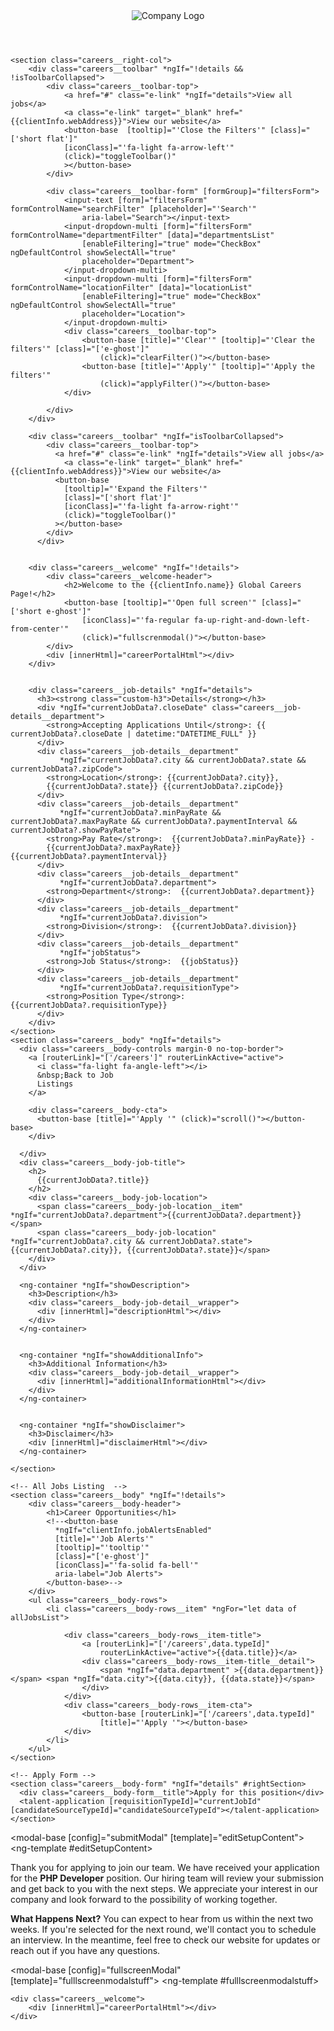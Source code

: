 <main class="careers {{ gridTemplateClass }}">
    <header class="careers__header">
        <div class="careers__header-logo">
            <img src={{clientInfo.logoUrl}} alt="Company Logo">
        </div>
    </header>
     
    <section class="careers__right-col">
        <div class="careers__toolbar" *ngIf="!details && !isToolbarCollapsed">
            <div class="careers__toolbar-top">
                <a href="#" class="e-link" *ngIf="details">View all jobs</a>
                <a class="e-link" target="_blank" href="{{clientInfo.webAddress}}">View our website</a>
                <button-base  [tooltip]="'Close the Filters'" [class]="['short flat']"
                [iconClass]="'fa-light fa-arrow-left'"
                (click)="toggleToolbar()"
                ></button-base>
            </div>
           
            <div class="careers__toolbar-form" [formGroup]="filtersForm">
                <input-text [form]="filtersForm" formControlName="searchFilter" [placeholder]="'Search'"
                    aria-label="Search"></input-text>
                <input-dropdown-multi [form]="filtersForm" formControlName="departmentFilter" [data]="departmentsList"
                    [enableFiltering]="true" mode="CheckBox" ngDefaultControl showSelectAll="true"
                    placeholder="Department">
                </input-dropdown-multi>
                <input-dropdown-multi [form]="filtersForm" formControlName="locationFilter" [data]="locationList"
                    [enableFiltering]="true" mode="CheckBox" ngDefaultControl showSelectAll="true"
                    placeholder="Location">
                </input-dropdown-multi>
                <div class="careers__toolbar-top">
                    <button-base [title]="'Clear'" [tooltip]="'Clear the filters'" [class]="['e-ghost']"
                        (click)="clearFilter()"></button-base>
                    <button-base [title]="'Apply'" [tooltip]="'Apply the filters'"
                        (click)="applyFilter()"></button-base>
                </div>

            </div>
        </div>

        <div class="careers__toolbar" *ngIf="isToolbarCollapsed">
            <div class="careers__toolbar-top">
              <a href="#" class="e-link" *ngIf="details">View all jobs</a>
                <a class="e-link" target="_blank" href="{{clientInfo.webAddress}}">View our website</a>
              <button-base
                [tooltip]="'Expand the Filters'"
                [class]="['short flat']"
                [iconClass]="'fa-light fa-arrow-right'"
                (click)="toggleToolbar()"
              ></button-base>
            </div>
          </div>


        <div class="careers__welcome" *ngIf="!details">
            <div class="careers__welcome-header">
                <h2>Welcome to the {{clientInfo.name}} Global Careers Page!</h2>
                <button-base [tooltip]="'Open full screen'" [class]="['short e-ghost']"
                    [iconClass]="'fa-regular fa-up-right-and-down-left-from-center'"
                    (click)="fullscrenmodal()"></button-base>
            </div>
            <div [innerHtml]="careerPortalHtml"></div> 
        </div>
         
      
        <div class="careers__job-details" *ngIf="details">
          <h3><strong class="custom-h3">Details</strong></h3>
          <div *ngIf="currentJobData?.closeDate" class="careers__job-details__department">
            <strong>Accepting Applications Until</strong>: {{ currentJobData?.closeDate | datetime:"DATETIME_FULL" }}
          </div>
          <div class="careers__job-details__department"
               *ngIf="currentJobData?.city && currentJobData?.state && currentJobData?.zipCode">
            <strong>Location</strong>: {{currentJobData?.city}},
            {{currentJobData?.state}} {{currentJobData?.zipCode}}
          </div>
          <div class="careers__job-details__department"
               *ngIf="currentJobData?.minPayRate && currentJobData?.maxPayRate && currentJobData?.paymentInterval && currentJobData?.showPayRate">
            <strong>Pay Rate</strong>:  {{currentJobData?.minPayRate}} -
            {{currentJobData?.maxPayRate}} {{currentJobData?.paymentInterval}}
          </div>
          <div class="careers__job-details__department"
               *ngIf="currentJobData?.department">
            <strong>Department</strong>:  {{currentJobData?.department}}
          </div>
          <div class="careers__job-details__department"
               *ngIf="currentJobData?.division">
            <strong>Division</strong>:  {{currentJobData?.division}}
          </div>
          <div class="careers__job-details__department"
               *ngIf="jobStatus">
            <strong>Job Status</strong>:  {{jobStatus}}
          </div>
          <div class="careers__job-details__department"
               *ngIf="currentJobData?.requisitionType">
            <strong>Position Type</strong>:  {{currentJobData?.requisitionType}}
          </div>
        </div>
    </section>
    <section class="careers__body" *ngIf="details">
      <div class="careers__body-controls margin-0 no-top-border">
        <a [routerLink]="['/careers']" routerLinkActive="active">
          <i class="fa-light fa-angle-left"></i>
          &nbsp;Back to Job
          Listings
        </a>

        <div class="careers__body-cta">
          <button-base [title]="'Apply '" (click)="scroll()"></button-base>
        </div>

      </div>
      <div class="careers__body-job-title">
        <h2>
          {{currentJobData?.title}}
        </h2>
        <div class="careers__body-job-location">
          <span class="careers__body-job-location__item" *ngIf="currentJobData?.department">{{currentJobData?.department}}</span>
          <span class="careers__body-job-location" *ngIf="currentJobData?.city && currentJobData?.state">{{currentJobData?.city}}, {{currentJobData?.state}}</span>
        </div>
      </div>

      <ng-container *ngIf="showDescription">
        <h3>Description</h3>
        <div class="careers__body-job-detail__wrapper">
          <div [innerHtml]="descriptionHtml"></div>
        </div>
      </ng-container>


      <ng-container *ngIf="showAdditionalInfo">
        <h3>Additional Information</h3>
        <div class="careers__body-job-detail__wrapper">
          <div [innerHtml]="additionalInformationHtml"></div>
        </div>
      </ng-container>

      
      <ng-container *ngIf="showDisclaimer">
        <h3>Disclaimer</h3>
        <div [innerHtml]="disclaimerHtml"></div>
      </ng-container>

    </section>

    <!-- All Jobs Listing  -->
    <section class="careers__body" *ngIf="!details">
        <div class="careers__body-header">
            <h1>Career Opportunities</h1>
            <!--<button-base 
              *ngIf="clientInfo.jobAlertsEnabled"
              [title]="'Job Alerts'"
              [tooltip]="'tooltip'"
              [class]="['e-ghost']"
              [iconClass]="'fa-solid fa-bell'" 
              aria-label="Job Alerts">
            </button-base>-->
        </div>
        <ul class="careers__body-rows">
            <li class="careers__body-rows__item" *ngFor="let data of allJobsList">

                <div class="careers__body-rows__item-title">
                    <a [routerLink]="['/careers',data.typeId]"
                        routerLinkActive="active">{{data.title}}</a>
                    <div class="careers__body-rows__item-title__detail">
                        <span *ngIf="data.department" >{{data.department}}</span> <span *ngIf="data.city">{{data.city}}, {{data.state}}</span>
                    </div>
                </div>
                <div class="careers__body-rows__item-cta">
                    <button-base [routerLink]="['/careers',data.typeId]"
                        [title]="'Apply '"></button-base>
                </div>
            </li>
        </ul>
    </section>

    <!-- Apply Form -->
    <section class="careers__body-form" *ngIf="details" #rightSection>
      <div class="careers__body-form__title">Apply for this position</div>
      <talent-application [requisitionTypeId]="currentJobId" [candidateSourceTypeId]="candidateSourceTypeId"></talent-application>
    </section>
</main>

<modal-base [config]="submitModal" [template]="editSetupContent"></modal-base>
<ng-template #editSetupContent>
    <div class="row">
        <div class="col-xs-12">
            <p>Thank you for applying to join our team. We have received your application for the <strong>PHP
                    Developer</strong> position. Our hiring team will review your submission and get back to you
                with
                the next steps. We appreciate your interest in our company and look forward to the possibility of
                working together.</p>
            <p><strong>What Happens Next?</strong> You can expect to hear from us within the next two weeks. If
                you're
                selected for the next round, we'll contact you to schedule an interview. In the meantime, feel free
                to
                check our website for updates or reach out if you have any questions.</p>
        </div>
    </div>
</ng-template>

<!-- fullscreen message -->
<modal-base [config]="fullscreenModal" [template]="fulllscreenmodalstuff"></modal-base>
<ng-template #fulllscreenmodalstuff>

    <div class="careers__welcome">
        <div [innerHtml]="careerPortalHtml"></div>
    </div>
</ng-template>
